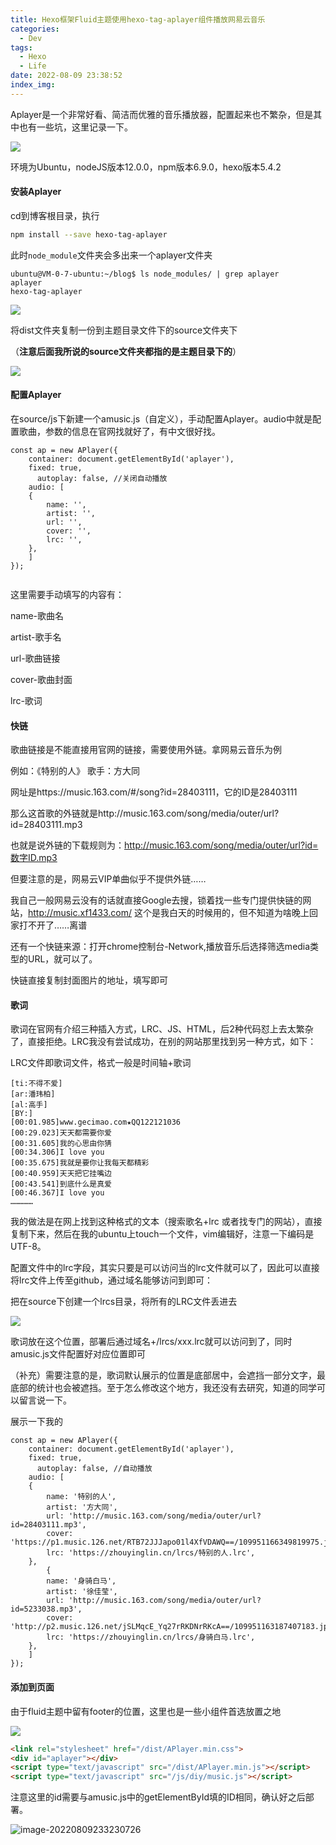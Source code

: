 ```yaml
---
title: Hexo框架Fluid主题使用hexo-tag-aplayer组件播放网易云音乐
categories:
  - Dev
tags:
  - Hexo
  - Life
date: 2022-08-09 23:38:52
index_img: 
---
```

Aplayer是一个非常好看、简洁而优雅的音乐播放器，配置起来也不繁杂，但是其中也有一些坑，这里记录一下。
<!-- more -->
<!-- categories:Dev、Ops、Study、Sth、News-->
<!-- tags: 
Python、MySQL、LeetCode、机器学习、Linux、Big Data、Java、BlockChain、Docker、Web 、分布式、
Maven、数据结构、JVM、JavaScript、Crontab、Shell、Ubuntu、VPN、NodeJS、String、VM、Hadoop、
Life、树莓派、Git、Hexo
 -->
<img src="https://blog-cnd-1307088890.cos.ap-guangzhou.myqcloud.com/image-20220809223028790.png"/>

环境为Ubuntu，nodeJS版本12.0.0，npm版本6.9.0，hexo版本5.4.2



#### 安装Aplayer

cd到博客根目录，执行

```bash
npm install --save hexo-tag-aplayer
```



此时`node_module`文件夹会多出来一个aplayer文件夹

```
ubuntu@VM-0-7-ubuntu:~/blog$ ls node_modules/ | grep aplayer
aplayer
hexo-tag-aplayer
```

![](https://blog-cnd-1307088890.cos.ap-guangzhou.myqcloud.com/image-20220809224238027.png)



将dist文件夹复制一份到主题目录文件下的source文件夹下

（**注意后面我所说的source文件夹都指的是主题目录下的**）

![](https://blog-cnd-1307088890.cos.ap-guangzhou.myqcloud.com/image-20220809224433775.png)



#### 配置Aplayer

在source/js下新建一个amusic.js（自定义），手动配置Aplayer。audio中就是配置歌曲，参数的信息在官网找就好了，有中文很好找。

```
const ap = new APlayer({
    container: document.getElementById('aplayer'),
    fixed: true,
	  autoplay: false, //关闭自动播放
    audio: [
	{
        name: '',
        artist: '',
        url: '',
        cover: '',
        lrc: '',
    }, 
	]
});


```

这里需要手动填写的内容有：

name-歌曲名

artist-歌手名

url-歌曲链接

cover-歌曲封面

lrc-歌词



#### 快链

歌曲链接是不能直接用官网的链接，需要使用外链。拿网易云音乐为例

例如：《特别的人》 歌手：方大同

网址是https://music.163.com/#/song?id=28403111，它的ID是28403111

那么这首歌的外链就是http://music.163.com/song/media/outer/url?id=28403111.mp3

也就是说外链的下载规则为：http://music.163.com/song/media/outer/url?id=数字ID.mp3

但要注意的是，网易云VIP单曲似乎不提供外链……

我自己一般网易云没有的话就直接Google去搜，锁着找一些专门提供快链的网站，http://music.xf1433.com/ 这个是我白天的时候用的，但不知道为啥晚上回家打不开了……离谱

还有一个快链来源：打开chrome控制台-Network,播放音乐后选择筛选media类型的URL，就可以了。

快链直接复制封面图片的地址，填写即可

#### 歌词

歌词在官网有介绍三种插入方式，LRC、JS、HTML，后2种代码怼上去太繁杂了，直接拒绝。LRC我没有尝试成功，在别的网站那里找到另一种方式，如下：

LRC文件即歌词文件，格式一般是时间轴+歌词

```
[ti:不得不爱] 
[ar:潘玮柏] 
[al:高手] 
[BY:] 
[00:01.985]www.gecimao.com★QQ122121036 
[00:29.023]天天都需要你爱 
[00:31.605]我的心思由你猜 
[00:34.306]I love you 
[00:35.675]我就是要你让我每天都精彩 
[00:40.959]天天把它挂嘴边 
[00:43.541]到底什么是真爱 
[00:46.367]I love you  
……………
```

我的做法是在网上找到这种格式的文本（搜索歌名+lrc 或者找专门的网站），直接复制下来，然后在我的ubuntu上touch一个文件，vim编辑好，注意一下编码是UTF-8。

配置文件中的lrc字段，其实只要是可以访问当的lrc文件就可以了，因此可以直接将lrc文件上传至github，通过域名能够访问到即可：

把在source下创建一个lrcs目录，将所有的LRC文件丢进去

![](https://blog-cnd-1307088890.cos.ap-guangzhou.myqcloud.com/image-20220809231716929.png)

歌词放在这个位置，部署后通过域名+/lrcs/xxx.lrc就可以访问到了，同时amusic.js文件配置好对应位置即可

（补充）需要注意的是，歌词默认展示的位置是底部居中，会遮挡一部分文字，最底部的统计也会被遮挡。至于怎么修改这个地方，我还没有去研究，知道的同学可以留言说一下。

展示一下我的

```
const ap = new APlayer({
    container: document.getElementById('aplayer'),
    fixed: true,
	  autoplay: false, //自动播放
    audio: [
	{
        name: '特别的人',
        artist: '方大同',
        url: 'http://music.163.com/song/media/outer/url?id=28403111.mp3',
        cover: 'https://p1.music.126.net/RTB72JJJapo01l4XfVDAWQ==/109951166349819975.jpg',
        lrc: 'https://zhouyinglin.cn/lrcs/特别的人.lrc',
    },
        {
        name: '身骑白马',
        artist: '徐佳莹',
        url: 'http://music.163.com/song/media/outer/url?id=5233038.mp3',
        cover: 'http://p2.music.126.net/jSLMqcE_Yq27rRKDNrRKcA==/109951163187407183.jpg',
        lrc: 'https://zhouyinglin.cn/lrcs/身骑白马.lrc',
    },
	]
});
```



#### 添加到页面

由于fluid主题中留有footer的位置，这里也是一些小组件首选放置之地

![](https://blog-cnd-1307088890.cos.ap-guangzhou.myqcloud.com/image-20220809230845547.png)

```html
<link rel="stylesheet" href="/dist/APlayer.min.css">
<div id="aplayer"></div>
<script type="text/javascript" src="/dist/APlayer.min.js"></script>
<script type="text/javascript" src="/js/diy/music.js"></script>
```

注意这里的id需要与amusic.js中的getElementById填的ID相同，确认好之后部署。



![image-20220809233230726](https://blog-cnd-1307088890.cos.ap-guangzhou.myqcloud.com/image-20220809233230726.png)
